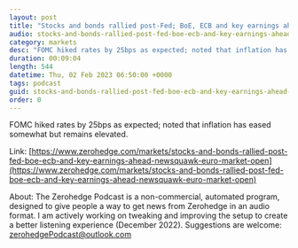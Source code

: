 ```yaml
---
layout: post
title: "Stocks and bonds rallied post-Fed; BoE, ECB and key earnings ahead - Newsquawk Euro Market Open"
audio: stocks-and-bonds-rallied-post-fed-boe-ecb-and-key-earnings-ahead-newsquawk-euro-market-open-0
category: markets
desc: "FOMC hiked rates by 25bps as expected; noted that inflation has eased somewhat but remains elevated."
duration: 00:09:04
length: 544
datetime: Thu, 02 Feb 2023 06:50:00 +0000
tags: podcast
guid: stocks-and-bonds-rallied-post-fed-boe-ecb-and-key-earnings-ahead-newsquawk-euro-market-open-0
order: 0
---
```

FOMC hiked rates by 25bps as expected; noted that inflation has eased somewhat but remains elevated.

Link: [https://www.zerohedge.com/markets/stocks-and-bonds-rallied-post-fed-boe-ecb-and-key-earnings-ahead-newsquawk-euro-market-open](https://www.zerohedge.com/markets/stocks-and-bonds-rallied-post-fed-boe-ecb-and-key-earnings-ahead-newsquawk-euro-market-open)

About: The Zerohedge Podcast is a non-commercial, automated program, designed to give people a way to get news from Zerohedge in an audio format.  I am actively working on tweaking and improving the setup to create a better listening experience (December 2022).  Suggestions are welcome: [zerohedgePodcast@outlook.com](mailto:zerohedgePodcast@outlook.com)